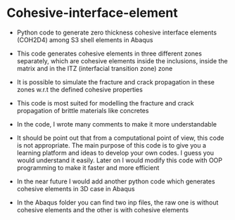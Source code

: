 # Cohesive-interface-element
- Python code to generate zero thickness cohesive interface elements (COH2D4) among S3 shell elements in Abaqus

- This code generates cohesive elements in three different zones separately, which  are cohesive elements inside the inclusions, inside the matrix and in the ITZ (interfacial transition zone) zone

-  It is possible to simulate the fracture and crack propagation in these zones w.r.t the defined cohesive properties

- This code is most suited for modelling the fracture and crack propagation of brittle materials like concretes

- In the code, I wrote many comments to make it more understandable

- It should be point out that from a computational point of view, this code is not appropriate. The main purpose of this code is to give you a learning platform and   ideas to develop your own codes. I guess you would understand it easily. Later on I would modify this code with OOP programming to make it faster and more efficient

- In the near future I would add another python code which generates cohesive elements in 3D case in Abaqus

- In the Abaqus folder you can find two inp files, the raw one is without cohesive elements and the other is with cohesive elements
